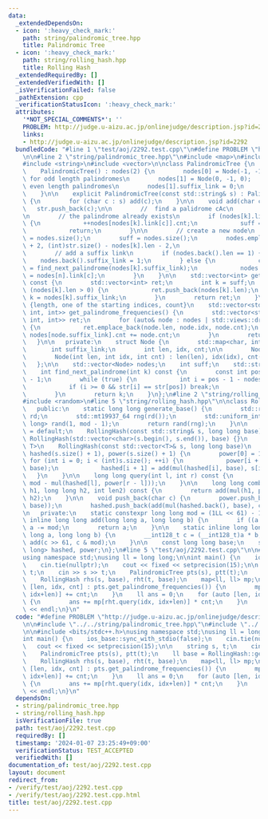 ```yaml
---
data:
  _extendedDependsOn:
  - icon: ':heavy_check_mark:'
    path: string/palindromic_tree.hpp
    title: Palindromic Tree
  - icon: ':heavy_check_mark:'
    path: string/rolling_hash.hpp
    title: Rolling Hash
  _extendedRequiredBy: []
  _extendedVerifiedWith: []
  _isVerificationFailed: false
  _pathExtension: cpp
  _verificationStatusIcon: ':heavy_check_mark:'
  attributes:
    '*NOT_SPECIAL_COMMENTS*': ''
    PROBLEM: http://judge.u-aizu.ac.jp/onlinejudge/description.jsp?id=2292
    links:
    - http://judge.u-aizu.ac.jp/onlinejudge/description.jsp?id=2292
  bundledCode: "#line 1 \"test/aoj/2292.test.cpp\"\n#define PROBLEM \"http://judge.u-aizu.ac.jp/onlinejudge/description.jsp?id=2292\"\
    \n\n#line 2 \"string/palindromic_tree.hpp\"\n#include <map>\n#include <ranges>\n\
    #include <string>\n#include <vector>\n\nclass PalindromicTree {\n   public:\n\
    \    PalindromicTree() : nodes(2) {\n        nodes[0] = Node(-1, -1, 0);  // root\
    \ for odd length palindromes\n        nodes[1] = Node(0, -1, 0);   // root for\
    \ even length palindromes\n        nodes[1].suffix_link = 0;\n        suff = 0;\n\
    \    }\n\n    explicit PalindromicTree(const std::string& s) : PalindromicTree()\
    \ {\n        for (char c : s) add(c);\n    }\n\n    void add(char c) {\n     \
    \   str.push_back(c);\n\n        //  find a palidrome cAc\n        int k = find_next_palindrome(suff);\n\
    \n        // the palindrome already exists\n        if (nodes[k].link.contains(c))\
    \ {\n            ++nodes[nodes[k].link[c]].cnt;\n            suff = nodes[k].link[c];\n\
    \            return;\n        }\n\n        // create a new node\n        nodes[k].link[c]\
    \ = nodes.size();\n        suff = nodes.size();\n        nodes.emplace_back(nodes[k].len\
    \ + 2, (int)str.size() - nodes[k].len - 2,\n                           1);\n\n\
    \        // add a suffix link\n        if (nodes.back().len == 1) {\n        \
    \    nodes.back().suffix_link = 1;\n        } else {\n            const int n\
    \ = find_next_palindrome(nodes[k].suffix_link);\n            nodes.back().suffix_link\
    \ = nodes[n].link[c];\n        }\n    }\n\n    std::vector<int> get_suffix_palindromes()\
    \ const {\n        std::vector<int> ret;\n        int k = suff;\n        while\
    \ (nodes[k].len > 0) {\n            ret.push_back(nodes[k].len);\n           \
    \ k = nodes[k].suffix_link;\n        }\n        return ret;\n    }\n\n    // returns\
    \ {length, one of the starting indices, count}\n    std::vector<std::tuple<int,\
    \ int, int>> get_palindrome_frequencies() {\n        std::vector<std::tuple<int,\
    \ int, int>> ret;\n        for (auto& node : nodes | std::views::drop(2) | std::views::reverse)\
    \ {\n            ret.emplace_back(node.len, node.idx, node.cnt);\n           \
    \ nodes[node.suffix_link].cnt += node.cnt;\n        }\n        return ret;\n \
    \   }\n\n   private:\n    struct Node {\n        std::map<char, int> link;\n \
    \       int suffix_link;\n        int len, idx, cnt;\n\n        Node() = default;\n\
    \        Node(int len, int idx, int cnt) : len(len), idx(idx), cnt(cnt) {}\n \
    \   };\n\n    std::vector<Node> nodes;\n    int suff;\n    std::string str;\n\n\
    \    int find_next_palindrome(int k) const {\n        const int pos = str.size()\
    \ - 1;\n        while (true) {\n            int i = pos - 1 - nodes[k].len;\n\
    \            if (i >= 0 && str[i] == str[pos]) break;\n            k = nodes[k].suffix_link;\n\
    \        }\n        return k;\n    }\n};\n#line 2 \"string/rolling_hash.hpp\"\n\
    #include <random>\n#line 5 \"string/rolling_hash.hpp\"\n\nclass RollingHash {\n\
    \   public:\n    static long long generate_base() {\n        std::random_device\
    \ rd;\n        std::mt19937_64 rng(rd());\n        std::uniform_int_distribution<long\
    \ long> rand(1, mod - 1);\n        return rand(rng);\n    }\n\n    RollingHash()\
    \ = default;\n    RollingHash(const std::string& s, long long base)\n        :\
    \ RollingHash(std::vector<char>(s.begin(), s.end()), base) {}\n    template <typename\
    \ T>\n    RollingHash(const std::vector<T>& s, long long base)\n        : base(base),\
    \ hashed(s.size() + 1), power(s.size() + 1) {\n        power[0] = 1;\n       \
    \ for (int i = 0; i < (int)s.size(); ++i) {\n            power[i + 1] = mul(power[i],\
    \ base);\n            hashed[i + 1] = add(mul(hashed[i], base), s[i]);\n     \
    \   }\n    }\n\n    long long query(int l, int r) const {\n        return add(hashed[r],\
    \ mod - mul(hashed[l], power[r - l]));\n    }\n\n    long long combine(long long\
    \ h1, long long h2, int len2) const {\n        return add(mul(h1, power[len2]),\
    \ h2);\n    }\n\n    void push_back(char c) {\n        power.push_back(mul(power.back(),\
    \ base));\n        hashed.push_back(add(mul(hashed.back(), base), c));\n    }\n\
    \n   private:\n    static constexpr long long mod = (1LL << 61) - 1;\n\n    static\
    \ inline long long add(long long a, long long b) {\n        if ((a += b) >= mod)\
    \ a -= mod;\n        return a;\n    }\n\n    static inline long long mul(long\
    \ long a, long long b) {\n        __int128_t c = (__int128_t)a * b;\n        return\
    \ add(c >> 61, c & mod);\n    }\n\n    const long long base;\n    std::vector<long\
    \ long> hashed, power;\n};\n#line 5 \"test/aoj/2292.test.cpp\"\n\n#include <bits/stdc++.h>\n\
    using namespace std;\nusing ll = long long;\n\nint main() {\n    ios_base::sync_with_stdio(false);\n\
    \    cin.tie(nullptr);\n    cout << fixed << setprecision(15);\n\n    string s,\
    \ t;\n    cin >> s >> t;\n    PalindromicTree pts(s), ptt(t);\n    ll base = RollingHash::generate_base();\n\
    \    RollingHash rhs(s, base), rht(t, base);\n    map<ll, ll> mp;\n    for (auto\
    \ [len, idx, cnt] : pts.get_palindrome_frequencies()) {\n        mp[rhs.query(idx,\
    \ idx+len)] += cnt;\n    }\n    ll ans = 0;\n    for (auto [len, idx, cnt] : ptt.get_palindrome_frequencies())\
    \ {\n        ans += mp[rht.query(idx, idx+len)] * cnt;\n    }\n    cout << ans\
    \ << endl;\n}\n"
  code: "#define PROBLEM \"http://judge.u-aizu.ac.jp/onlinejudge/description.jsp?id=2292\"\
    \n\n#include \"../../string/palindromic_tree.hpp\"\n#include \"../../string/rolling_hash.hpp\"\
    \n\n#include <bits/stdc++.h>\nusing namespace std;\nusing ll = long long;\n\n\
    int main() {\n    ios_base::sync_with_stdio(false);\n    cin.tie(nullptr);\n \
    \   cout << fixed << setprecision(15);\n\n    string s, t;\n    cin >> s >> t;\n\
    \    PalindromicTree pts(s), ptt(t);\n    ll base = RollingHash::generate_base();\n\
    \    RollingHash rhs(s, base), rht(t, base);\n    map<ll, ll> mp;\n    for (auto\
    \ [len, idx, cnt] : pts.get_palindrome_frequencies()) {\n        mp[rhs.query(idx,\
    \ idx+len)] += cnt;\n    }\n    ll ans = 0;\n    for (auto [len, idx, cnt] : ptt.get_palindrome_frequencies())\
    \ {\n        ans += mp[rht.query(idx, idx+len)] * cnt;\n    }\n    cout << ans\
    \ << endl;\n}\n"
  dependsOn:
  - string/palindromic_tree.hpp
  - string/rolling_hash.hpp
  isVerificationFile: true
  path: test/aoj/2292.test.cpp
  requiredBy: []
  timestamp: '2024-01-07 23:25:49+09:00'
  verificationStatus: TEST_ACCEPTED
  verifiedWith: []
documentation_of: test/aoj/2292.test.cpp
layout: document
redirect_from:
- /verify/test/aoj/2292.test.cpp
- /verify/test/aoj/2292.test.cpp.html
title: test/aoj/2292.test.cpp
---
```

